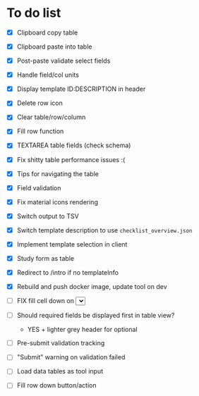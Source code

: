 # To do list

- [x] Clipboard copy table
- [x] Clipboard paste into table
- [x] Post-paste validate select fields
- [x] Handle field/col units
- [x] Display template ID:DESCRIPTION in header
- [x] Delete row icon
- [x] Clear table/row/column
- [x] Fill row function
- [x] TEXTAREA table fields (check schema)

- [x] Fix shitty table performance issues :(

- [x] Tips for navigating the table
- [x] Field validation

- [x] Fix material icons rendering
- [x] Switch output to TSV
- [x] Switch template description to use `checklist_overview.json`
- [x] Implement template selection in client
- [x] Study form as table
- [x] Redirect to /intro if no templateInfo

- [x] Rebuild and push docker image, update tool on dev

- [ ] FIX fill cell down on <select>
- [ ] Should required fields be displayed first in table view?
    - YES + lighter grey header for optional
- [ ] Pre-submit validation tracking
- [ ] "Submit" warning on validation failed
- [ ] Load data tables as tool input
- [ ] Fill row down button/action
